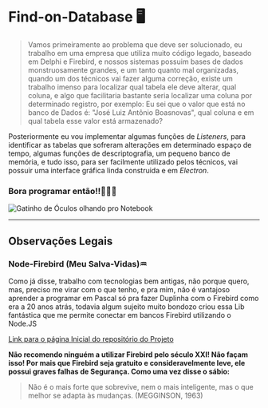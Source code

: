 # Find-on-Database 🖥️

>Vamos primeiramente ao problema que deve ser solucionado, eu trabalho em uma empresa que utiliza muito código legado, baseado em Delphi e Firebird, e nossos sistemas possuim bases de dados monstruosamente grandes, e um tanto quanto mal organizadas, quando um dos técnicos vai fazer alguma correção, existe um trabalho imenso para localizar qual tabela ele deve alterar, qual coluna, e algo que facilitaria bastante seria localizar uma coluna por determinado registro, por exemplo: Eu sei que o valor que está no banco de Dados é: "José Luiz Antônio Boasnovas", qual coluna e em qual tabela esse valor está armazenado? 

Posteriormente eu vou implementar algumas funções de _Listeners_, para identificar as tabelas que sofreram alterações em determinado espaço de tempo, algumas funções de descriptografia, um pequeno banco de memória, e tudo isso, para ser facilmente utilizado pelos técnicos, vai possuir uma interface gráfica linda construida e em _Electron_.

### **Bora programar então!!🚀👨‍💻**

![Gatinho de Óculos olhando pro Notebook](https://c.tenor.com/29Ok5pc0ivAAAAAd/gatinho-gato.gif)

<hr>

## Observações Legais

### Node-Firebird (Meu Salva-Vidas)♒

Como já disse, trabalho com tecnologias bem antigas, não porque quero, mas, preciso me virar com o que tenho, e pra mim, não é vantajoso aprender a programar em Pascal só pra fazer Duplinha com o Firebird como era a 20 anos atrás, todavia algum sujeito muito bondozo criou essa Lib fantástica que me permite conectar em bancos Firebird utilizando o Node.JS

[Link para o página Inicial do repositório do Projeto](https://github.com/hgourvest/node-firebird)

**Não recomendo ninguém a utilizar Firebird pelo século XXI! Não façam isso! Por mais que Firebird seja gratuito e consideravelmente leve, ele possui graves falhas de Segurança. Como uma vez disse o sábio:**

>Não é o mais forte que sobrevive, nem o mais inteligente, mas o que melhor se adapta às mudanças. (MEGGINSON, 1963)